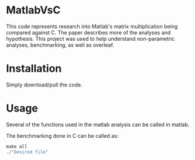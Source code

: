 # MatlabVsC

This code represents research into Matlab's matrix multiplication being compared against C. The paper describes more of the analyses and hypothesis. This project was used to help understand non-parametric analyses, benchmarking, as well as overleaf.

# Installation

Simply download/pull the code.

# Usage

Several of the functions used in the matlab analysis can be called in matlab.

The benchmarking done in C can be called as:

```C
make all
./"Desired file"
```
